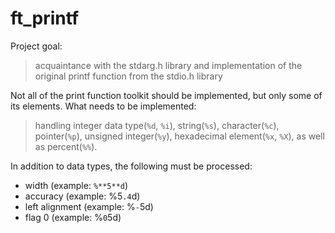 # ft_printf
Project goal:
> acquaintance with the stdarg.h library and implementation of the original printf function from the stdio.h library

Not all of the print function toolkit should be implemented, but only some of its elements.
What needs to be implemented:
> handling integer data type(`%d`, `%i`), string(`%s`), character(`%c`), pointer(`%p`),
> unsigned integer(`%y`), hexadecimal element(`%x`, `%X`), as well as percent(`%%`).

In addition to data types, the following must be processed:
* width (example: `%**5**d`)
* accuracy (example: %5`.4`d)
* left alignment (example: %`-`5d)
* flag 0 (example: %`0`5d)
